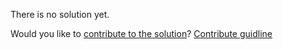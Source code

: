 
There is no solution yet.

Would you like to [contribute to the solution](https://github.com/BFEdev/BFE.dev-solutions/blob/main/problem/implement-String-prototype-trim_en.md)? [Contribute guidline](https://github.com/BFEdev/BFE.dev-solutions#how-to-contribute)
